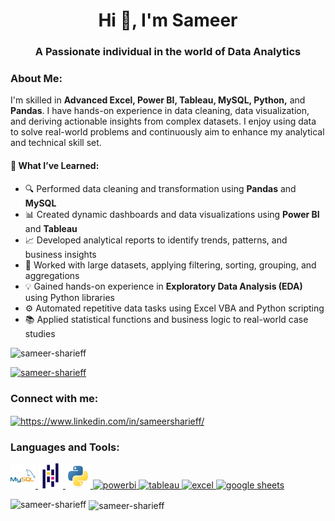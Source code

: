 <h1 align="center">Hi 👋, I'm Sameer</h1>
<h3 align="center">A Passionate individual in the world of Data Analytics</h3>

<h3 align="left">About Me:</h3>
<p align="left">
I'm skilled in <strong>Advanced Excel, Power BI, Tableau, MySQL, Python,</strong> and <strong>Pandas</strong>. I have hands-on experience in data cleaning, data visualization, and deriving actionable insights from complex datasets. I enjoy using data to solve real-world problems and continuously aim to enhance my analytical and technical skill set.
</p>

<h4 align="left">📌 What I’ve Learned:</h4>
<ul>
  <li>🔍 Performed data cleaning and transformation using <strong>Pandas</strong> and <strong>MySQL</strong></li>
  <li>📊 Created dynamic dashboards and data visualizations using <strong>Power BI</strong> and <strong>Tableau</strong></li>
  <li>📈 Developed analytical reports to identify trends, patterns, and business insights</li>
  <li>📂 Worked with large datasets, applying filtering, sorting, grouping, and aggregations</li>
  <li>💡 Gained hands-on experience in <strong>Exploratory Data Analysis (EDA)</strong> using Python libraries</li>
  <li>⚙️ Automated repetitive data tasks using Excel VBA and Python scripting</li>
  <li>📚 Applied statistical functions and business logic to real-world case studies</li>
</ul>

<p align="left"> <img src="https://komarev.com/ghpvc/?username=sameer-sharieff&label=Profile%20views&color=0e75b6&style=flat" alt="sameer-sharieff" /> </p>

<p align="left"> <a href="https://github.com/ryo-ma/github-profile-trophy"><img src="https://github-profile-trophy.vercel.app/?username=sameer-sharieff" alt="sameer-sharieff" /></a> </p>

<h3 align="left">Connect with me:</h3>
<p align="left">
<a href="https://linkedin.com/in/https://www.linkedin.com/in/sameersharieff/" target="blank"><img align="center" src="https://raw.githubusercontent.com/rahuldkjain/github-profile-readme-generator/master/src/images/icons/Social/linked-in-alt.svg" alt="https://www.linkedin.com/in/sameersharieff/" height="30" width="40" /></a>
</p>

<h3 align="left">Languages and Tools:</h3>
<p align="left">
  <a href="https://www.mysql.com/" target="_blank" rel="noreferrer">
    <img src="https://raw.githubusercontent.com/devicons/devicon/master/icons/mysql/mysql-original-wordmark.svg" alt="mysql" width="40" height="40"/>
  </a>
  <a href="https://pandas.pydata.org/" target="_blank" rel="noreferrer">
    <img src="https://raw.githubusercontent.com/devicons/devicon/2ae2a900d2f041da66e950e4d48052658d850630/icons/pandas/pandas-original.svg" alt="pandas" width="40" height="40"/>
  </a>
  <a href="https://www.python.org" target="_blank" rel="noreferrer">
    <img src="https://raw.githubusercontent.com/devicons/devicon/master/icons/python/python-original.svg" alt="python" width="40" height="40"/>
  </a>
  <a href="https://powerbi.microsoft.com/" target="_blank" rel="noreferrer">
    <img src="https://cdn.worldvectorlogo.com/logos/power-bi-1.svg" alt="powerbi" width="40" height="40"/>
  </a>
  <a href="https://www.tableau.com/" target="_blank" rel="noreferrer">
    <img src="https://cdn.worldvectorlogo.com/logos/tableau-software.svg" alt="tableau" width="40" height="40"/>
  </a>
  <a href="https://www.microsoft.com/en-us/microsoft-365/excel" target="_blank" rel="noreferrer">
    <img src="https://cdn.worldvectorlogo.com/logos/microsoft-excel-2013.svg" alt="excel" width="40" height="40"/>
  </a>
<a href="https://www.google.com/sheets/about/" target="_blank" rel="noreferrer">
  <img src="https://www.vectorlogo.zone/logos/google_sheets/google_sheets-icon.svg" alt="google sheets" width="40" height="40"/>
</a>








<p><img align="left" src="https://github-readme-stats.vercel.app/api/top-langs?username=sameer-sharieff&show_icons=true&locale=en&layout=compact" alt="sameer-sharieff" /></p>

<p>&nbsp;<img align="center" src="https://github-readme-stats.vercel.app/api?username=sameer-sharieff&show_icons=true&locale=en" alt="sameer-sharieff" /></p>
